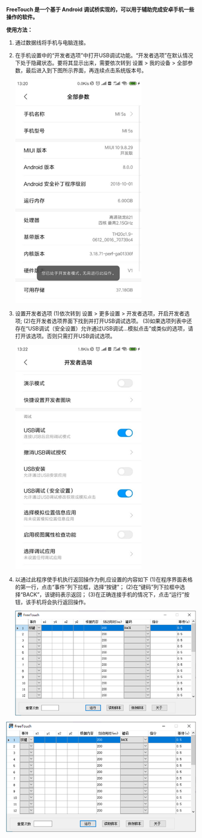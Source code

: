 **FreeTouch 是一个基于 Android 调试桥实现的，可以用于辅助完成安卓手机一些操作的软件。**

**使用方法：**

1. 通过数据线将手机与电脑连接。

2. 在手机设置中的“开发者选项”中打开USB调试功能。“开发者选项”在默认情况下处于隐藏状态。要将其显示出来，需要依次转到 设置 > 我的设备 > 全部参数，最后进入到下图所示界面，再连续点击系统版本号。
   
   <img title="" src="/images/1.jpg" alt="" width="335">

3. 设置开发者选项
   (1)依次转到 设置 > 更多设置 > 开发者选项，开启开发者选项;
   (2)在开发者选项界面下找到并打开USB调试选项。
   (3)如果选项列表中还存在“USB调试（安全设置）允许通过USB调试…模拟点击”或类似的选项，请打开该选项。否则只需打开USB调试选项。
   
   <img title="" src="/images/2.jpg" alt="" width="335">

4. 以通过此程序使手机执行返回操作为例,应设置的内容如下
   (1)在程序界面表格的第一行，点击“事件”列下拉框，选择“按键”；
   (2)在“键码”列下拉框中选择“BACK”，该键码表示返回；
   (3)在正确连接手机的情况下，点击“运行”按钮，该手机将会执行返回操作。
   
   <img title="" src="./images/3.png" alt="">
![](./images/3.png)